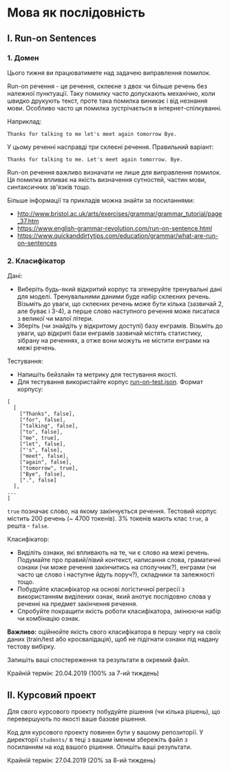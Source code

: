 # Мова як послідовність

## I. Run-on Sentences

### 1. Домен

Цього тижня ви працюватимете над задачею виправлення помилок.

Run-on речення - це речення, склеєне з двох чи більше речень без належної пунктуації. Таку помилку часто допускають механічно, коли швидко друкують текст, проте така помилка виникає і від незнання мови. Особливо часто ця помилка зустрічається в інтернет-спілкуванні.

Наприклад:
```
Thanks for talking to me let's meet again tomorrow Bye.
```

У цьому реченні насправді три склеєні речення. Правильний варіант:
```
Thanks for talking to me. Let's meet again tomorrow. Bye.
```

Run-on речення важливо визначати не лише для виправлення помилок. Ця помилка впливає на якість визначення сутностей, частин мови, синтаксичних зв'язків тощо.

Більше інформації та прикладів можна знайти за посиланнями:
- http://www.bristol.ac.uk/arts/exercises/grammar/grammar_tutorial/page_37.htm
- https://www.english-grammar-revolution.com/run-on-sentence.html
- https://www.quickanddirtytips.com/education/grammar/what-are-run-on-sentences

### 2. Класифікатор

Дані:
- Виберіть будь-який відкритий корпус та згенеруйте тренувальні дані для моделі. Тренувальними даними буде набір склеєних речень. Візьміть до уваги, що склеєних речень може бути кілька (зазвичай 2, але буває і 3-4), а перше слово наступного речення може писатися з великої чи малої літери.
- Зберіть (чи знайдіть у відкритому доступі) базу енграмів. Візьміть до уваги, що відкриті бази енграмів зазвичай містять статистику, зібрану на реченнях, а отже вони можуть не містити енграми на межі речень.

Тестування:
- Напишіть бейзлайн та метрику для тестування якості.
- Для тестування використайте корпус [run-on-test.json](run-on-test.json). Формат корпусу:
```
[
  [
    ["Thanks", false],
    ["for", false],
    ["talking", false],
    ["to", false],
    ["me", true],
    ["let", false],
    ["'s", false],
    ["meet", false],
    ["again", false],
    ["tomorrow", true],
    ["Bye", false],
    [".", false]
  ],
...
]
```

`true` позначає слово, на якому закінчується речення. Тестовий корпус містить 200 речень (~ 4700 токенів). 3% токенів мають клас `true`, а решта - `false`.

Класифікатор:
- Виділіть ознаки, які впливають на те, чи є слово на межі речень. Подумайте про правий/лівий контекст, написання слова, граматичні ознаки (чи може речення закінчитись на сполучник?), енграми (чи часто це слово і наступне йдуть поруч?), складники та залежності тощо.
- Побудуйте класифікатор на основі логістичної регресії з використанням виділених ознак, який анотує послідовно слова у реченні на предмет закінчення речення.
- Спробуйте покращити якість роботи класифікатора, змінюючи набір чи комбінацію ознак.

**Важливо:** оційнюйте якість свого класифікатора в першу чергу на своїх даних (train/test або кросвалідація), щоб не підігнати ознаки під надану тестову вибірку.

Запишіть ваші спостереження та результати в окремий файл.

Крайній термін: 20.04.2019 (100% за 7-ий тиждень)

## II. Курсовий проект

Для свого курсового проекту побудуйте рішення (чи кілька рішень), що перевершують по якості ваше базове рішення.

Код для курсового проекту повинен бути у вашому репозиторії. У директорії `students/` в теці з вашим іменем збережіть файл з посиланням на код вашого рішення. Опишіть ваші результати.

Крайній термін: 27.04.2019 (20% за 8-ий тиждень)
